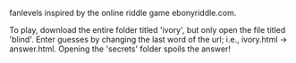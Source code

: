 fanlevels inspired by the online riddle game ebonyriddle.com.

To play, download the entire folder titled 'ivory', but only open the file titled 'blind'. Enter guesses by changing the last word of the url; i.e., ivory.html -> answer.html. Opening the 'secrets' folder spoils the answer!
